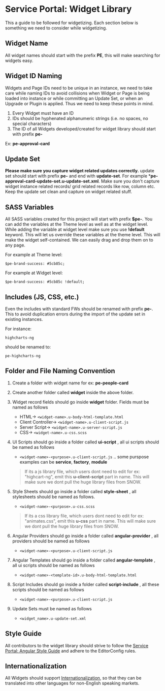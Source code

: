 # Service Portal: Widget Library

This a guide to be followed for widgetizing. Each section below is something we need to consider while widgetizing.

## Widget Name

All widget names should start with the prefix **PE**, this will make searching for widgets easy.

## Widget ID Naming

Widgets and Page IDs need to be unique in an instance, we need to take care while naming IDs to avoid collisions when Widget or Page is being loaded into instance or while committing an Update Set, or when an Upgrade or Plugin is applied. Thus we need to keep these points in mind.

1. Every Widget must have an ID
1. IDs should be hyphenated alphanumeric strings (i.e. no spaces, no special characters)
1. The ID of all Widgets developed/created for widget library should start with prefix **pe-**

Ex: **pe-approval-card**

## Update Set

**Please make sure you capture widget related updates correctly.** update set should start with prefix **pe-** and end with **update-set**. For example ***pe-approval-card-update-set.u-update-set.xml**. Make sure you don't capture widget instance related records/ grid related records like row, column etc. Keep the update set clean and capture on widget related stuff.

## SASS Variables

All SASS variables created for this project will start with prefix **$pe-**. You can add the variables at the Theme level as well as at the widget level.
While adding the variable at widget level make sure you use **!default** keyword. This will let us override these variables at the theme level. This will make the widget self-contained. We can easily drag and drop them on to any page.

For example at Theme level:

`$pe-brand-success: #5cb85c;`

For example at Widget level:

`$pe-brand-success: #5cb85c !default;`

## Includes (JS, CSS, etc.)

Even the includes with standard FWs should be renamed with prefix **pe-**. This to avoid duplication errors during the import of the update set in existing instances.

For instance:

`highcharts-ng`

should be renamed to:

`pe-highcharts-ng`

## Folder and File Naming Convention

1. Create a folder with widget name for ex: **pe-people-card**

2. Create another folder called **widget** inside the above folder.

3. Widget record fields should go inside **widget** folder. Fields must be named as follows
    * HTML->               `<widget-name>.u-body-html-template.html`
    * Client Controller->  `<widget-name>.u-client-script.js`
    * Server Script->      `<widget-name>.u-server-script.js`
    * CSS->                `<widget-name>.u-css.scss`

4. UI Scripts should go inside a folder called **ui-script** , all ui scripts should be named as follows
    * `<widget-name>-<purpose>.u-client-script.js` .. some purspose examples can be **service**, **factory**, **module**

    > If its a js library file, which users dont need to edit for ex: "highcart-ng", emit this **u-client-script** part in name. This will make sure we dont pull the huge library files from SNOW.

5. Style Sheets should go inside a folder called **style-sheet** , all stylesheets should be named as follows.
    * `<widget-name>-<purpose>.u-css.scss`

    > If its a css library file, which users dont need to edit for ex: "animates.css", emit this **u-css** part in name. This will make sure we dont pull the huge library files from SNOW.

6. Angular Providers should go inside a folder called **angular-provider** , all providers should be named as follows
    * `<widget-name>-<purpose>.u-client-script.js`

7. Angular Templates should go inside a folder called **angular-template** , all ui scripts should be named as follows
    * `<widget-name>-<template-id>.u-body-html-template.html`

8. Script Includes should go inside a folder called **script-include** , all these scripts should be named as follows
    * `<widget-name>-<purpose>.u-client-script.js`

9. Update Sets must be named as follows
    * `<widget_name>.u-update-set.xml`

## Style Guide

All contributors to the widget library should strive to follow the [Service Portal: Angular Style Guide](https://github.com/platform-experience/serviceportal-best-practice) and adhere to the EditorConfig rules.

## Internationalization

All Widgets should support [Internationalization](https://docs.servicenow.com/bundle/istanbul-servicenow-platform/page/build/service-portal/concept/c_WidgetLocalization.html), so that they can be translated into other languages for non-English speaking markets.